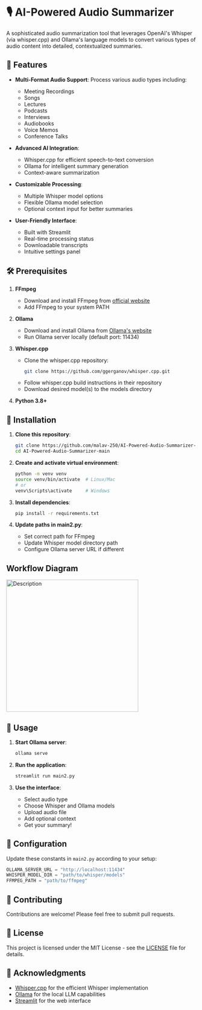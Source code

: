 # 🎙️ AI-Powered Audio Summarizer

A sophisticated audio summarization tool that leverages OpenAI's Whisper (via whisper.cpp) and Ollama's language models to convert various types of audio content into detailed, contextualized summaries.

## 🚀 Features

- **Multi-Format Audio Support**: Process various audio types including:
  - Meeting Recordings
  - Songs
  - Lectures
  - Podcasts
  - Interviews
  - Audiobooks
  - Voice Memos
  - Conference Talks

- **Advanced AI Integration**:
  - Whisper.cpp for efficient speech-to-text conversion
  - Ollama for intelligent summary generation
  - Context-aware summarization

- **Customizable Processing**:
  - Multiple Whisper model options
  - Flexible Ollama model selection
  - Optional context input for better summaries

- **User-Friendly Interface**:
  - Built with Streamlit
  - Real-time processing status
  - Downloadable transcripts
  - Intuitive settings panel

## 🛠️ Prerequisites

1. **FFmpeg**
   - Download and install FFmpeg from [official website](https://ffmpeg.org/download.html)
   - Add FFmpeg to your system PATH

2. **Ollama**
   - Download and install Ollama from [Ollama's website](https://ollama.ai/)
   - Run Ollama server locally (default port: 11434)

3. **Whisper.cpp**
   - Clone the whisper.cpp repository:
     ```bash
     git clone https://github.com/ggerganov/whisper.cpp.git
     ```
   - Follow whisper.cpp build instructions in their repository
   - Download desired model(s) to the models directory

4. **Python 3.8+**

## 🔧 Installation

1. **Clone this repository**:
   ```bash
   git clone https://github.com/malav-250/AI-Powered-Audio-Summarizer-main.git
   cd AI-Powered-Audio-Summarizer-main
   ```

2. **Create and activate virtual environment**:
   ```bash
   python -m venv venv
   source venv/bin/activate  # Linux/Mac
   # or
   venv\Scripts\activate     # Windows
   ```

3. **Install dependencies**:
   ```bash
   pip install -r requirements.txt
   ```

4. **Update paths in main2.py**:
   - Set correct path for FFmpeg
   - Update Whisper model directory path
   - Configure Ollama server URL if different
  
## Workflow Diagram

<img src="https://github-production-user-asset-6210df.s3.amazonaws.com/78475119/413510326-c80e8a96-8af9-4274-b437-05fa71dc1f02.png?X-Amz-Algorithm=AWS4-HMAC-SHA256&X-Amz-Credential=AKIAVCODYLSA53PQK4ZA%2F20250215%2Fus-east-1%2Fs3%2Faws4_request&X-Amz-Date=20250215T035000Z&X-Amz-Expires=300&X-Amz-Signature=7cb4a2a17d30d58065450b73cd1eb2d7bd1f1a856f2c4898f1a14bb7a7c72dae&X-Amz-SignedHeaders=host" alt="Description" width="350"/>


## 🚀 Usage

1. **Start Ollama server**:
   ```bash
   ollama serve
   ```

2. **Run the application**:
   ```bash
   streamlit run main2.py
   ```

3. **Use the interface**:
   - Select audio type
   - Choose Whisper and Ollama models
   - Upload audio file
   - Add optional context
   - Get your summary!

## 📝 Configuration

Update these constants in `main2.py` according to your setup:
```python
OLLAMA_SERVER_URL = "http://localhost:11434"
WHISPER_MODEL_DIR = "path/to/whisper/models"
FFMPEG_PATH = "path/to/ffmpeg"
```

## 🤝 Contributing

Contributions are welcome! Please feel free to submit pull requests.

## 📄 License

This project is licensed under the MIT License - see the [LICENSE](LICENSE) file for details.

## 🙏 Acknowledgments

- [Whisper.cpp](https://github.com/ggerganov/whisper.cpp) for the efficient Whisper implementation
- [Ollama](https://ollama.ai/) for the local LLM capabilities
- [Streamlit](https://streamlit.io/) for the web interface

